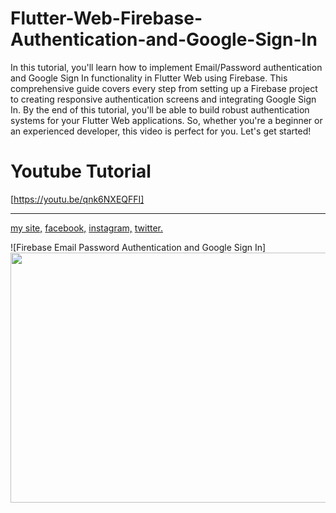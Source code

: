 # Flutter-Web-Firebase-Authentication-and-Google-Sign-In
In this tutorial, you'll learn how to implement Email/Password authentication and Google Sign In functionality in Flutter Web using Firebase. This comprehensive guide covers every step from setting up a Firebase project to creating responsive authentication screens and integrating Google Sign In. By the end of this tutorial, you'll be able to build robust authentication systems for your Flutter Web applications. So, whether you're a beginner or an experienced developer, this video is perfect for you. Let's get started!

# Youtube Tutorial

[https://youtu.be/qnk6NXEQFFI]

_________________________

[my site,](https://brhomapps.blogspot.com/)  [facebook,](https://www.facebook.com/appsmaker1) [instagram,](https://www.instagram.com/appsmaker_/) [twitter.](https://twitter.com/AppsMaker_)


![Firebase Email Password Authentication and Google Sign In]
<img src="https://github.com/brhomapps/Flutter-Web-Firebase-Authentication-and-Google-Sign-In/assets/69330783/de4247ef-e656-4533-ac0d-4899fa6d923b" width="1400" height="400">



